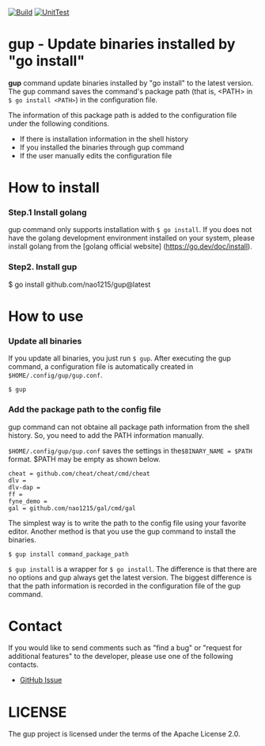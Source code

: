 [![Build](https://github.com/nao1215/gup/actions/workflows/build.yml/badge.svg)](https://github.com/nao1215/gup/actions/workflows/build.yml)
[![UnitTest](https://github.com/nao1215/gup/actions/workflows/unit_test.yml/badge.svg)](https://github.com/nao1215/gup/actions/workflows/unit_test.yml)
# gup - Update binaries installed by "go install"
**gup** command update binaries installed by "go install" to the latest version. 
The gup command saves the command's package path (that is, \<PATH\> in `$ go install <PATH>`) in the configuration file.  

The information of this package path is added to the configuration file under the following conditions. 
- If there is installation information in the shell history
- If you installed the binaries through gup command
- If the user manually edits the configuration file
  
# How to install
### Step.1 Install golang
gup command only supports installation with `$ go install`. If you does not have the golang development environment installed on your system, please install golang from the [golang official website] (https://go.dev/doc/install).

### Step2. Install gup
$ go install github.com/nao1215/gup@latest

# How to use
### Update all binaries
If you update all binaries, you just run `$ gup`.  After executing the gup command, a configuration file is automatically created in `$HOME/.config/gup/gup.conf`. 
```
$ gup
```
  
### Add the package path to the config file
gup command can not obtaine all package path information from the shell history. So, you need to add the PATH information manually.  
  
`$HOME/.config/gup/gup.conf` saves the settings in the`$BINARY_NAME = $PATH` format. $PATH may be empty as shown below.
```
cheat = github.com/cheat/cheat/cmd/cheat
dlv = 
dlv-dap = 
ff = 
fyne_demo = 
gal = github.com/nao1215/gal/cmd/gal
```
The simplest way is to write the path to the config file using your favorite editor. Another method is that you use the gup command to install the binaries.
```
$ gup install command_package_path
```
`$ gup install` is a wrapper for `$ go install`. The difference is that there are no options and gup always get the latest version. The biggest difference is that the path information is recorded in the configuration file of the gup command.

# Contact
If you would like to send comments such as "find a bug" or "request for additional features" to the developer, please use one of the following contacts.

- [GitHub Issue](https://github.com/nao1215/gup/issues)

# LICENSE
The gup project is licensed under the terms of the Apache License 2.0.
